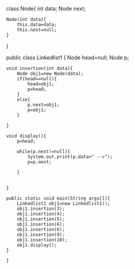 class Node{
    int data;
    Node next;

    Node(int data){
        this.data=data;
        this.next=null;
    }
}


public class Linkedlist1 {
    Node head=null;
    Node p;

    void insertion(int data){
        Node obj1=new Node(data);
        if(head==null){
            head=obj1;
            p=head;
        }
        else{
            p.next=obj1;
            p=obj1;
        }

    }

    void display(){
        p=head;

        while(p.next!=null){
            System.out.print(p.data+" -->");
            p=p.next;
            
        }


    }

    public static void main(String args[]){
        Linkedlist1 obj1=new Linkedlist1();
        obj1.insertion(3);
        obj1.insertion(4);
        obj1.insertion(5);
        obj1.insertion(6);
        obj1.insertion(6);
        obj1.insertion(9);
        obj1.insertion(10);
        obj1.display();
    }

    }


